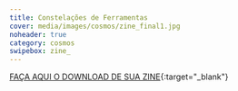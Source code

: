 ```yaml
---
title: Constelações de Ferramentas
cover: media/images/cosmos/zine_final1.jpg
noheader: true
category: cosmos
swipebox: zine_
---
```



[FAÇA AQUI O DOWNLOAD DE SUA ZINE](/2019/media/docs/zine_cosmos.pdf){:target="_blank"}




